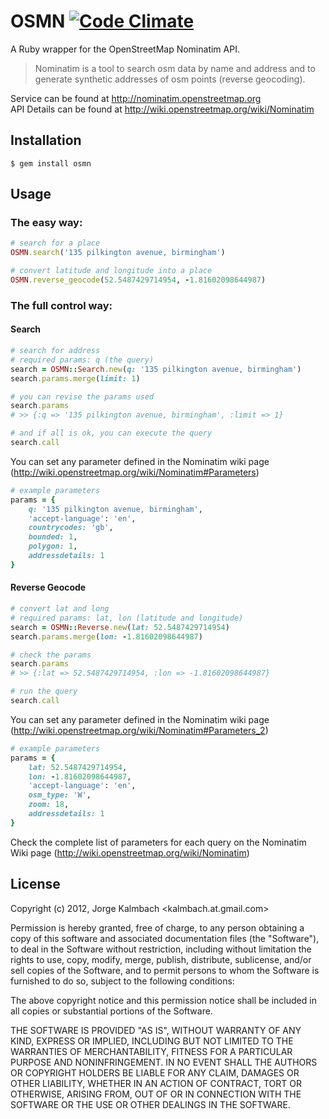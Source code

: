 # OSMN [![Code Climate](https://codeclimate.com/github/kalmbach/osmn.png)](https://codeclimate.com/github/kalmbach/osmn)

A Ruby wrapper for the OpenStreetMap Nominatim API.

> Nominatim is a tool to search osm data by name and address 
and to generate synthetic addresses of osm points (reverse geocoding). 

Service can be found at http://nominatim.openstreetmap.org  
API Details can be found at http://wiki.openstreetmap.org/wiki/Nominatim

## Installation

    $ gem install osmn

## Usage
### The easy way:
```ruby
# search for a place
OSMN.search('135 pilkington avenue, birmingham')

# convert latitude and longitude into a place
OSMN.reverse_geocode(52.5487429714954, -1.81602098644987)
```
### The full control way:
#### Search
```ruby
# search for address
# required params: q (the query)
search = OSMN::Search.new(q: '135 pilkington avenue, birmingham')
search.params.merge(limit: 1)

# you can revise the params used
search.params
# >> {:q => '135 pilkington avenue, birmingham', :limit => 1}

# and if all is ok, you can execute the query
search.call
```
You can set any parameter defined in the Nominatim wiki page (http://wiki.openstreetmap.org/wiki/Nominatim#Parameters)
```ruby
# example parameters
params = {
    q: '135 pilkington avenue, birmingham', 
    'accept-language': 'en', 
    countrycodes: 'gb', 
    bounded: 1, 
    polygon: 1, 
    addressdetails: 1
}
```
#### Reverse Geocode
```ruby
# convert lat and long
# required params: lat, lon (latitude and longitude)
search = OSMN::Reverse.new(lat: 52.5487429714954)
search.params.merge(lon: -1.81602098644987)

# check the params
search.params
# >> {:lat => 52.5487429714954, :lon => -1.81602098644987}

# run the query
search.call
```
You can set any parameter defined in the Nominatim wiki page (http://wiki.openstreetmap.org/wiki/Nominatim#Parameters_2)
```ruby
# example parameters
params = {
    lat: 52.5487429714954, 
    lon: -1.81602098644987, 
    'accept-language': 'en', 
    osm_type: 'W', 
    zoom: 18, 
    addressdetails: 1
}
```

Check the complete list of parameters for each query on the Nominatim Wiki page (http://wiki.openstreetmap.org/wiki/Nominatim)

## License
Copyright (c) 2012, Jorge Kalmbach <kalmbach.at.gmail.com>

Permission is hereby granted, free of charge, to any
person obtaining a copy of this software and associated
documentation files (the "Software"), to deal in the
Software without restriction, including without limitation
the rights to use, copy, modify, merge, publish,
distribute, sublicense, and/or sell copies of the
Software, and to permit persons to whom the Software is
furnished to do so, subject to the following conditions:

The above copyright notice and this permission notice
shall be included in all copies or substantial portions of
the Software.

THE SOFTWARE IS PROVIDED "AS IS", WITHOUT WARRANTY OF ANY
KIND, EXPRESS OR IMPLIED, INCLUDING BUT NOT LIMITED TO THE
WARRANTIES OF MERCHANTABILITY, FITNESS FOR A PARTICULAR
PURPOSE AND NONINFRINGEMENT. IN NO EVENT SHALL THE AUTHORS
OR COPYRIGHT HOLDERS BE LIABLE FOR ANY CLAIM, DAMAGES OR
OTHER LIABILITY, WHETHER IN AN ACTION OF CONTRACT, TORT OR
OTHERWISE, ARISING FROM, OUT OF OR IN CONNECTION WITH THE
SOFTWARE OR THE USE OR OTHER DEALINGS IN THE SOFTWARE.
